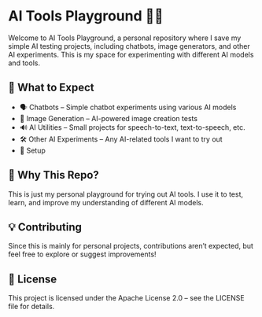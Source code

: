 # AI Tools Playground 🧠🔧
Welcome to AI Tools Playground, a personal repository where I save my simple AI testing projects, including chatbots, image generators, and other AI experiments. This is my space for experimenting with different AI models and tools.

## 🚀 What to Expect
- 🗣️ Chatbots – Simple chatbot experiments using various AI models
- 🎨 Image Generation – AI-powered image creation tests
- 🔊 AI Utilities – Small projects for speech-to-text, text-to-speech, etc.
- 🛠 Other AI Experiments – Any AI-related tools I want to try out
- 🔧 Setup

## 📌 Why This Repo?
This is just my personal playground for trying out AI tools. I use it to test, learn, and improve my understanding of different AI models.

## 💡 Contributing
Since this is mainly for personal projects, contributions aren’t expected, but feel free to explore or suggest improvements!

## 📜 License
This project is licensed under the Apache License 2.0 – see the LICENSE file for details.
